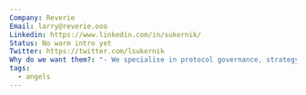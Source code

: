 ```yaml
---
Company: Reverie
Email: larry@reverie.ooo
Linkedin: https://www.linkedin.com/in/sukernik/
Status: No warm intro yet
Twitter: https://twitter.com/lsukernik
Why do we want them?: "- We specialise in protocol governance, strategy/business development/go-to market, operations/legal, and treasury management work.- Invested in Catapult"
tags:
  - angels
---
```


